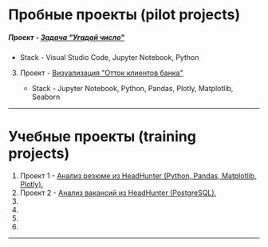 # Пробные проекты (pilot projects)

  ##### Проект - [Задача "Угадай число"]()
  * Stack - Visual Studio Code, Jupyter Notebook, Python
    
  3. Проект - [Визуализация "Отток клиентов банка" ]()

     * Stack - Jupyter Notebook, Python, Pandas, Plotly, Matplotlib, Seaborn

---

# Учебные проекты (training projects)

  1. Проект 1 - [Анализ резюме из HeadHunter (Python, Pandas, Matplotlib, Plotly).]()
  2. Проект 2 - [Анализ вакансий из HeadHunter (PostgreSQL).]()
  3. 
  4. 
  5. 
  6. 

---
